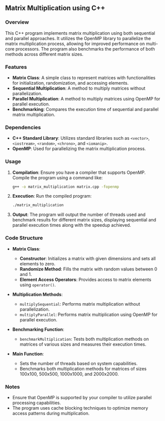 ## Matrix Multiplication using C++

### Overview

This C++ program implements matrix multiplication using both sequential and parallel approaches. It utilizes the OpenMP library to parallelize the matrix multiplication process, allowing for improved performance on multi-core processors. The program also benchmarks the performance of both methods across different matrix sizes.

### Features

- **Matrix Class**: A simple class to represent matrices with functionalities for initialization, randomization, and accessing elements.
- **Sequential Multiplication**: A method to multiply matrices without parallelization.
- **Parallel Multiplication**: A method to multiply matrices using OpenMP for parallel execution.
- **Benchmarking**: Compares the execution time of sequential and parallel matrix multiplication.

### Dependencies

- **C++ Standard Library**: Utilizes standard libraries such as `<vector>`, `<iostream>`, `<random>`, `<chrono>`, and `<iomanip>`.
- **OpenMP**: Used for parallelizing the matrix multiplication process.

### Usage

1. **Compilation**: Ensure you have a compiler that supports OpenMP. Compile the program using a command like:
   ```bash
   g++ -o matrix_multiplication matrix.cpp -fopenmp
   ```

2. **Execution**: Run the compiled program:
   ```bash
   ./matrix_multiplication
   ```

3. **Output**: The program will output the number of threads used and benchmark results for different matrix sizes, displaying sequential and parallel execution times along with the speedup achieved.

### Code Structure

- **Matrix Class**: 
  - **Constructor**: Initializes a matrix with given dimensions and sets all elements to zero.
  - **Randomize Method**: Fills the matrix with random values between 0 and 1.
  - **Element Access Operators**: Provides access to matrix elements using `operator()`.

- **Multiplication Methods**:
  - `multiplySequential`: Performs matrix multiplication without parallelization.
  - `multiplyParallel`: Performs matrix multiplication using OpenMP for parallel execution.

- **Benchmarking Function**:
  - `benchmarkMultiplication`: Tests both multiplication methods on matrices of various sizes and measures their execution times.

- **Main Function**:
  - Sets the number of threads based on system capabilities.
  - Benchmarks both multiplication methods for matrices of sizes 100x100, 500x500, 1000x1000, and 2000x2000.

### Notes

- Ensure that OpenMP is supported by your compiler to utilize parallel processing capabilities.
- The program uses cache blocking techniques to optimize memory access patterns during multiplication.
